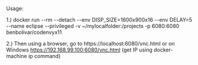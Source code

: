 Usage:

1.) docker run --rm --detach --env DISP_SIZE=1600x900x16 --env DELAY=5 --name eclipse --privileged -v ~/mylocalfolder:/projects -p 6080:6080 benbolivar/codenvyx11

2.) Then using a browser, go to https://localhost:6080/vnc.html or on Windows https://192.168.99.100:6080/vnc.html (get IP using docker-machine ip command)
